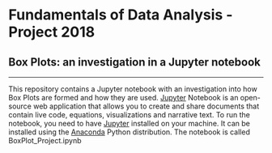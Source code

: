 # Fundamentals of Data Analysis - Project 2018
## Box Plots: an investigation in a Jupyter notebook
***
This repository contains a Jupyter notebook with an investigation into how Box Plots are formed and how they are used. [Jupyter](http://jupyter.org/) Notebook is an open-source web application that allows you to create and share documents that contain live code, equations, visualizations and narrative text. To run the notebook, you need to have [Jupyter](http://jupyter.org/) installed on your machine. It can be installed using the [Anaconda](https://www.anaconda.com/download/) Python distribution. The notebook is called BoxPlot_Project.ipynb
